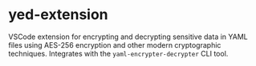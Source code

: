 # yed-extension
VSCode extension for encrypting and decrypting sensitive data in YAML files using AES-256 encryption and other modern cryptographic techniques. Integrates with the `yaml-encrypter-decrypter` CLI tool.
